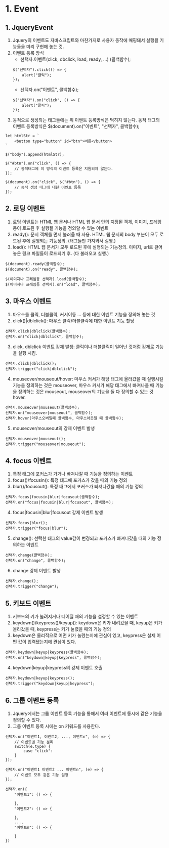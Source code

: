 # 1. Event
## 1. JqueryEvent
1. Jquery의 이벤트도 자바스크립트와 마찬가지로 사용자 동작에 매핑돼서 실행될 기능들을 미리 구현해 놓는 것.
2. 이벤트 등록 방식
    - 선택자.이벤트(click, dbclick, load, ready, ...)
    (콜백함수);
    ```
    $("선택자").click(() => {
        alert("클릭");
    });
    ```
    - 선택자.on("이벤트", 콜백함수);
    ```
    $("선택자").on("click", () => {
        alert("클릭");
    });
    ```
3. 동적으로 생성되는 태그들에는 위 이벤트 등록방식은 먹히지 않는다. 동적 태그의 이벤트 등록방식은 $(document).on("이벤트", "선택자", 콜백함수);
```
let htmlStr = `
    <button type="button" id="btn">버튼</button>
`

$("body").append(htmlStr);

$("#btn").on("click", () => {
    // 동적태그에 이 방식의 이벤트 등록은 지원되지 않는다.
});

$(document).on("click", $("#btn"), () => {
    // 동적 생성 태그에 대한 이벤트 등록
});
```

## 2. 로딩 이벤트
1. 로딩 이벤트는 HTML 웹 문서나 HTML 웹 문서 안의 지정된 객체, 이미지, 프레임 등이 로드된 후 실행될 기능을 정의할 수 있는 이벤트
2. ready(): 문서 객체를 먼저 불러올 때 사용. HTML 웹 문서의 body 부분이 모두 로드된 후에 실행되는 기능정의. (태그들만 가져와서 실행.)
3. load(): HTML 웹 문서가 모두 로드된 후에 실행되는 기능정의. 이미지, url로 걸어놓은 링크 파일들이 로드되기 후. (다 불러오고 실행.)
```
$(document).ready(콜백함수);
$(document).on("ready", 콜백함수);

$(이미지나 프레임등 선택자).load(콜백함수);
$(이미지나 프레임등 선택자).on("load", 콜백함수);
```

## 3. 마우스 이벤트
1. 마우스를 클릭, 더블클릭, 커서이동 ... 등에 대한 이벤트 기능을 정의해 놓는 것
2. click()|dblclick(): 마우스 클릭/더블클릭에 대한 이벤트 기능 할당
```
선택자.click|dblclick(콜백함수);
선택자.on("click|dblclick", 콜백함수);
```

3. click, dblclick 이벤트 강제 발생: 클릭이나 더블클릭이 일어난 것처럼 강제로 기능을 실행 시킴.
```
선택자.click|dblclick();
선택자.trigger("click|dblclick");
```

4. mouseover/mouseout/hover: 마우스 커서가 해당 태그에 올라갔을 때 실행시킬 기능을 정의하는 것은 mouseover, 마우스 커서가 해당 태그에서 빠져나올 때 기능을 정의하는 것은 mouseout, 
mouseover의 기능을 둘 다 정의할 수 있는 것 hover.
```
선택자.mouseover|mouseout(콜백함수);
선택자.on("mouseover|mouseout", 콜백함수);
선택자.hover(마우스오버일때 콜백함수, 마우스아웃일 때 콜백함수);
```

5. mouseover/mouseout의 강제 이벤트 발생
```
선택자.mouseover|mouseout();
선택자.trigger("mouseover|mouseout");
```


## 4. focus 이벤트
1. 특정 태그에 포커스가 가거나 빠져나갈 때 기능을 정의하는 이벤트
2. focus()/focusin(): 특정 태그에 포커스가 갔을 때의 기능 정의
3. blur()/focusout(): 특정 태그에서 포커스가 빠져나갔을 때의 기능 정의
```
선택자.focus|focusin|blur|focusout(콜백함수);
선택자.on("focus|focusin|blur|focusout", 콜백함수);
```

4. focus|focusin|blur|focusout 강제 이벤트 발생
```
선택자.focus|blur();
선택자.trigger("focus|blur");
```

5. change(): 선택한 태그의 value값이 변경되고 포커스가 빠져나갔을 때의 기능 정의하는 이벤트
```
선택자.change(콜백함수);
선택자.on("change", 콜백함수);
```

6. change 강제 이벤트 발생
```
선택자.change();
선택자.trigger("change");
```

## 5. 키보드 이벤트
1. 키보드의 키가 눌려지거나 떼어질 때의 기능을 설정할 수 있는 이벤트
2. keydown()/keypress()/keyup(): 
keydown은 키가 내려갔을 때,
keyup은 키가 올라갔을 때,
keypress는 키가 눌렸을 때의 기능 정의
3. keydown은 물리적으로 어떤 키가 눌렸는지에 관심이 있고,
keypress은 실제 어떤 값이 입력됐는지에 관심이 있다.
```
선택자.keydown|keyup|keypress(콜백함수);
선택자.on("keydown|keyup|keypress", 콜백함수);
```

4. keydown|keyup|keypress의 강제 이벤트 호출
```
선택자.keydown|keyup|keypress();
선택자.trigger("keydown|keyup|keypress");
```


## 6. 그룹 이벤트 등록
1. Jquery에서는 그룹 이벤트 등록 기능을 통해서 여러 이벤트에 동시에 같은 기능을 정의할 수 있다.
2. 그룹 이벤트 등록 시에는 on 키워드를 사용한다.
```
선택자.on("이벤트1, 이벤트2, ..., 이벤트n", (e) => {
    // 이벤트별 기능 분리
    switch(e.type) {
        case "click":
    }
});

선택자.on("이벤트1 이벤트2 ... 이벤트n", (e) => {
    // 이벤트 모두 같은 기능 설정
});

선택자.on({
    "이벤트1": () => {

    },
    "이벤트2": () => {

    },
    ...,
    "이벤트n": () => {

    }
})
```